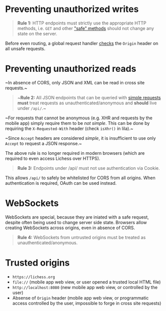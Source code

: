 # Preventing unauthorized writes

> **Rule 1:** HTTP endpoints must strictly use the appropriate HTTP methods, i.e. `GET` and other ["safe" methods](https://developer.mozilla.org/en-US/docs/Glossary/safe) should not change any state on the server.

Before even routing, a global request handler [checks](https://github.com/ornicar/lila/blob/master/modules/security/src/main/CSRFRequestHandler.scala) the `Origin` header on all unsafe requests.

# Preventing unauthorized reads

~In absence of CORS, only JSON and XML can be read in cross site requests.~

> ~**Rule 2:** All JSON endpoints that can be queried with [simple requests](https://developer.mozilla.org/en-US/docs/Web/HTTP/CORS#Simple_requests) **must** treat requests as unauthenticated/anonymous and **should** live under `/api/`.~

~For requests that cannot be anonymous (e.g. XHR and requests by the mobile app) simply require them to be *not simple*. This can be done by requiring the `X-Requested-With` header (check `isXhr()` in lila).~

~Since `Accept` headers are considered *simple*, it is insufficient to use only `Accept` to request a JSON response.~

The above rule is no longer required in modern browsers (which are required to even access Lichess over HTTPS).

> **Rule 3:** Endpoints under /api/ must not use authentication via Cookie.

This allows `/api/` to safely be whitelisted for CORS from all origins. When authentication is required, OAuth can be used instead.

# WebSockets

WebSockets are special, because they are iniated with a safe request, despite often being used to change server side state. Browsers allow creating WebSockets across origins, even in absence of CORS.

> **Rule 4:** WebSockets from untrusted origins must be treated as unauthenticated/anonymous.

# Trusted origins

* `https://lichess.org`
* `file://` (mobile app web view, or user opened a trusted local HTML file)
* `http://localhost:8080` (new mobile app web view, or controlled by the user)
* Absense of `Origin` header (mobile app web view, or programmatic access controlled by the user, impossible to forge in cross site requests)